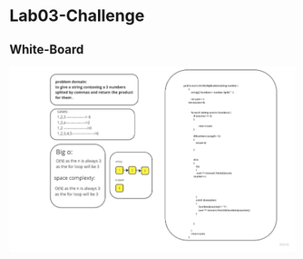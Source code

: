 # Lab03-Challenge

## White-Board
![White-Board](https://github.com/abdarahman-shaheen/Lab03-Challenge/blob/master/Lab-3.jpg)

